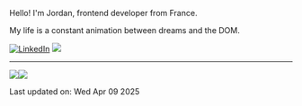
Hello! I'm Jordan, frontend developer from France.


<!--START SENTENCE-->
My life is a constant animation between dreams and the DOM.
<!--END SENTENCE-->

[![LinkedIn](https://img.shields.io/badge/LinkedIn-%230077B5.svg?logo=linkedin&logoColor=white)](https://www.linkedin.com/in/jordan-bastin-bb278713a/) 
[![ ](https://img.shields.io/badge/-black.svg?logo=X&logoColor=white)](https://x.com/jordanbsn)

---
![](https://github-readme-streak-stats.herokuapp.com/?user=Nardjo&theme=transparent&hide_border=true)![](https://github-readme-stats.vercel.app/api/top-langs/?username=Nardjo&theme=transparent&hide_border=true&include_all_commits=true&count_private=true&layout=compact)


<!--START DATE-->
Last updated on: Wed Apr 09 2025
<!--END DATE-->


